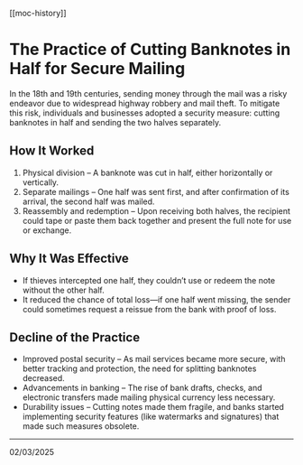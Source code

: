 [[moc-history]]

# The Practice of Cutting Banknotes in Half for Secure Mailing

In the 18th and 19th centuries, sending money through the mail was a risky endeavor due to widespread highway robbery and mail theft. To mitigate this risk, individuals and businesses adopted a security measure: cutting banknotes in half and sending the two halves separately.

## How It Worked

1. Physical division – A banknote was cut in half, either horizontally or vertically.
2. Separate mailings – One half was sent first, and after confirmation of its arrival, the second half was mailed.
3. Reassembly and redemption – Upon receiving both halves, the recipient could tape or paste them back together and present the full note for use or exchange.

## Why It Was Effective

- If thieves intercepted one half, they couldn’t use or redeem the note without the other half.
- It reduced the chance of total loss—if one half went missing, the sender could sometimes request a reissue from the bank with proof of loss.

## Decline of the Practice

- Improved postal security – As mail services became more secure, with better tracking and protection, the need for splitting banknotes decreased.
- Advancements in banking – The rise of bank drafts, checks, and electronic transfers made mailing physical currency less necessary.
- Durability issues – Cutting notes made them fragile, and banks started implementing security features (like watermarks and signatures) that made such measures obsolete.

---

02/03/2025
